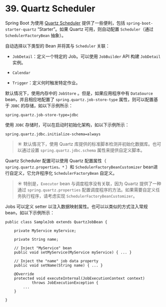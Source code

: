 # 39. Quartz Scheduler

Spring Boot 为使用 [Quartz Scheduler](http://www.quartz-scheduler.org/) 提供了一些便利，包括 `spring-boot-starter-quartz` “Starter”。如果 Quartz 可用，则自动配置 `Scheduler`（通过 `SchedulerFactoryBean` 抽象）。

自动选择以下类型的 Bean 并将其与 `Scheduler` 关联：

- `JobDetail`：定义一个特定的 Job。可以使用 `JobBuilder` API 构建 `JobDetail` 实例。

- `Calendar`

- `Trigger`：定义何时触发特定作业。

默认情况下，使用内存中的 `JobStore` 。但是，如果应用程序中有 `DataSource` bean，并且相应地配置了 `spring.quartz.job-store-type` 属性，则可以配置基于 `JDBC` 的存储，如以下示例所示：

```
spring.quartz.job-store-type=jdbc
```

使用 `JDBC` 存储时，可以在启动时初始化架构，如以下示例所示：

```
spring.quartz.jdbc.initialize-schema=always
```

> :sunny:
> 默认情况下，使用 Quartz 库提供的标准脚本检测并初始化数据库。也可以通过设置 `spring.quartz.jdbc.schema` 属性来提供自定义脚本。

Quartz Scheduler 配置可以使用 Quartz 配置属性（ `spring.quartz.properties。*` ）和 `SchedulerFactoryBeanCustomizer` bean进行自定义，它允许程序化 `SchedulerFactoryBean` 自定义。

> :sunny:
> 特别是，`Executor` bean 与调度程序没有关联，因为 Quartz 提供了一种通过 `spring.quartz.properties` 配置调度程序的方法。如果需要自定义任务执行程序，请考虑实现 `SchedulerFactoryBeanCustomizer`。

Jobs 可以定义 setter 以注入数据映射属性。也可以以类似的方式注入常规 bean，如以下示例所示：

```
public class SampleJob extends QuartzJobBean {

	private MyService myService;

	private String name;

	// Inject "MyService" bean
	public void setMyService(MyService myService) { ... }

	// Inject the "name" job data property
	public void setName(String name) { ... }

	@Override
	protected void executeInternal(JobExecutionContext context)
			throws JobExecutionException {
		...
	}

}
```




